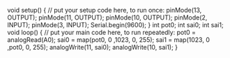 void setup() {
  // put your setup code here, to run once:
  pinMode(13, OUTPUT);
  pinMode(11, OUTPUT);
  pinMode(10, OUTPUT);
  pinMode(2, INPUT);
  pinMode(3, INPUT);
  Serial.begin(9600);
}
int pot0;
int sai0;
int sai1;
void loop() {
  // put your main code here, to run repeatedly:
  pot0 = analogRead(A0);
  sai0 = map(pot0, 0 ,1023, 0, 255);
  sai1 = map(1023, 0 ,pot0, 0, 255);
  analogWrite(11, sai0);
  analogWrite(10, sai1);
}
